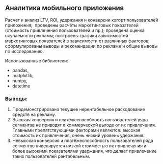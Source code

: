 ## Аналитика мобильного приложения

Расчет и анализ LTV, ROI, удержания и конверсии когорт пользователей приложения;  проведены расчёты маркетинговых показателей (стоимость привлечения пользователей и пр.); проведена оценка окупаемости рекламы; построены графики зависимостей маркетинговых показателей в зависимости от различных факторов; сформулированы выводы и рекомендации по рекламе и общие выводы по исследованию.

Использованные библиотеки:
* pandas,
* matplotlib,
* numpy,
* datetime 

### Выводы:
1. Продемонстрировано текущее нерентабельное расходование средств на рекламу.
2. Высокая конверсия и платёжеспособность пользователей ряда сегментов не приводят к коммерческой выгоде от их привлечения. Главными препятствующими факторами являются: высокая стоимость их привлечения, очень низкий уровень удержания.
3. Невысокая конверсия и платёжеспособность пользователей ряда сегментов нивелируется низкой стоимостью их привлечения и более высокими показателями удержания, что делает привлечение таких пользователей рентабельным.
